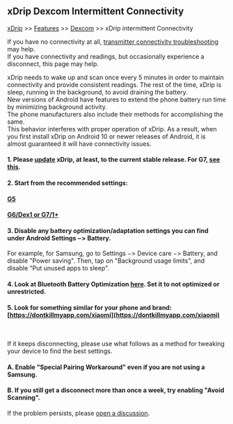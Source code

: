 ## xDrip Dexcom Intermittent Connectivity
[xDrip](../README.md) >> [Features](./Features_page.md) >> [Dexcom](./Dexcom_page.md) >> xDrip intermittent Connectivity  
  
If you have no connectivity at all, [transmitter connectivity troubleshooting](./Connectivity-troubleshoot.md) may help.  
If you have connectivity and readings, but occasionally experience a disconnect, this page may help.  
  
xDrip needs to wake up and scan once every 5 minutes in order to maintain connectivity and provide consistent readings.  The rest of the time, xDrip is sleep, running in the background, to avoid draining the battery.  
New versions of Android have features to extend the phone battery run time by minimizing background activity.  
The phone manufacturers also include their methods for accomplishing the same.  
This behavior interferes with proper operation of xDrip.  As a result, when you first install xDrip on Android 10 or newer releases of Android, it is almost guaranteed it will have connectivity issues.  
  
#### 1. Please [update](./Updates.md) xDrip, at least, to the current stable release.  For G7, [see this](./Dexcom/G7.md).  
  
#### 2. Start from the recommended settings:
#### [G5](./G5-Recommended-Settings.md)
#### [G6/Dex1 or G7/1+](./G6-Recommended-Settings.md)  
  
#### 3. Disable any battery optimization/adaptation settings you can find under Android Settings &#8722;> Battery.  
For example, for Samsung, go to Settings &#8722;> Device care &#8722;> Battery, and disable "Power saving".  Then, tap on "Background usage limits", and disable "Put unused apps to sleep".  
  
#### 4. Look at Bluetooth Battery Optimization [here](./Dexcom-Basics.md).  Set it to not optimized or unrestricted.  
  
#### 5. Look for something similar for your phone and brand: [https://dontkillmyapp.com/xiaomi](https://dontkillmyapp.com/xiaomi)
<br/>  

If it keeps disconnecting, please use what follows as a method for tweaking your device to find the best settings.  
  
#### A. Enable "Special Pairing Workaround" even if you are not using a Samsung.  
  
#### B. If you still get a disconnect more than once a week, try enabling "Avoid Scanning".  
  
If the problem persists, please [open a discussion](https://github.com/NightscoutFoundation/xDrip/discussions).  
  
